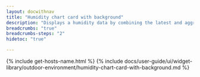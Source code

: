 ```yaml
---
layout: docwithnav
title: "Humidity chart card with background"
description: "Displays a humidity data by combining the latest and aggregated values with the background image and optional simplified chart."
breadcrumbs: "true"
breadcrumbs-steps: "2"
hidetoc: "true"

---
```

{% include get-hosts-name.html %}
{% include docs/user-guide/ui/widget-library/outdoor-environment/humidity-chart-card-with-background.md %}
